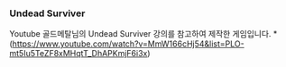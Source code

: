 ### Undead Surviver

Youtube 골드메탈님의 Undead Surviver 강의를 참고하여 제작한 게임입니다. 
*(https://www.youtube.com/watch?v=MmW166cHj54&list=PLO-mt5Iu5TeZF8xMHqtT_DhAPKmjF6i3x)

